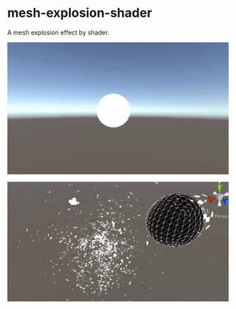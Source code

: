 # mesh-explosion-shader
A mesh explosion effect by shader.

![image](https://github.com/sevelee/mesh-explosion-shader/blob/master/show.gif)

![image](https://github.com/sevelee/mesh-explosion-shader/blob/master/show2.gif)
